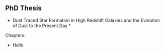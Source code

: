 PhD Thesis
-------

* Dust Traced Star Formation in High Redshift Galaxies and the Evolution of Dust to the Present Day *

Chapters:
  - Hello


